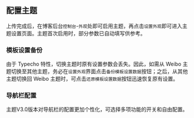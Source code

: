 ## 配置主题

上传完成后，在博客后台<code>控制台</code>-<code>外观</code>处即可启用主题，再点击<code>设置外观</code>即可进入主题设置页面。主题首次启用时，部分参数已自动填写供参考。

### 模板设置备份

由于 Typecho 特性，切换主题时原有设置参数会丢失。因此，如需从 Weibo 主题切换至其他主题，务必在<code>设置外观</code>界面点击<code>备份模板设置数据</code>按钮；之后，从其他主题切换回 Weibo 主题时，可点击<code>还原模板设置数据</code>按钮迅速恢复原有设置。





### 导航栏配置

主题V3.0版本对导航栏的配置更加个性化，可选择多项功能的开关和自由配置。
